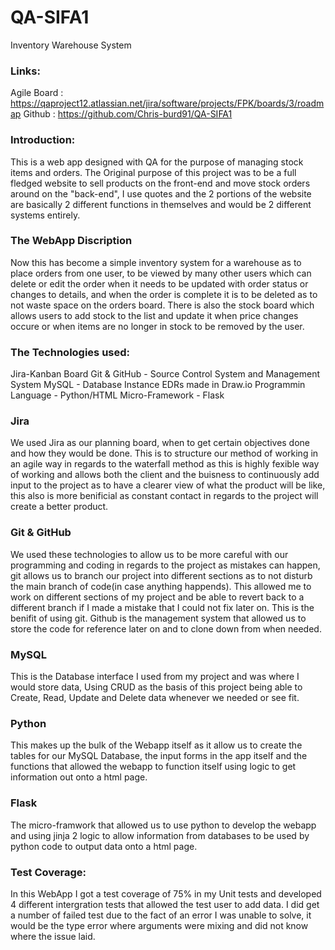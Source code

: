 # QA-SIFA1
Inventory Warehouse System

### Links:
Agile Board : https://qaproject12.atlassian.net/jira/software/projects/FPK/boards/3/roadmap
Github : https://github.com/Chris-burd91/QA-SIFA1

### Introduction:

This is a web app designed with QA for the purpose of managing stock items and orders.
The Original purpose of this project was to be a full fledged website to sell products on the front-end and move stock orders around on the "back-end", I use quotes and the 2 portions of the website are basically 2 different functions in themselves and would be 2 different systems entirely. 

### The WebApp Discription
Now this has become a simple inventory system for a warehouse as to place orders from one user, to be viewed by many other users which can delete or edit the order when it needs to be updated with order status or changes to details, and when the order is complete it is to be deleted as to not waste space on the orders board. There is also the stock board which allows users to add stock to the list and update it when price changes occure or when items are no longer in stock to be removed by the user.

### The Technologies used:
Jira-Kanban Board
Git & GitHub - Source Control System and Management System
MySQL - Database Instance
EDRs made  in Draw.io
Programmin Language - Python/HTML
Micro-Framework - Flask

### Jira
We used Jira as our planning board, when to get certain objectives done and how they would be done. This is to structure our method of working in an agile way in regards to the waterfall method as this is highly fexible way of working and allows both the client and the buisness to continuously add input to the project as to have a clearer view of what the product will be like, this also is more benificial as constant contact in regards to the project will create a better product.

### Git & GitHub
We used these technologies to allow us to be more careful with our programming and coding in regards to the project as mistakes can happen, git allows us to branch our project into different sections as to not disturb the main branch of code(in case anything happends). This allowed me to work on different sections of my project and be able to revert back to a different branch if I made a mistake that I could not fix later on. This is the benifit of using git. Github is the management system that allowed us to store the code for reference later on and to clone down from when needed.

### MySQL
This is the Database interface I used from my project and was where I would store data, Using CRUD as the basis of this project being able to Create, Read, Update and Delete data whenever we needed or see fit.

### Python
This makes up the bulk of the Webapp itself as it allow us to create the tables for our MySQL Database, the input forms in the app itself and the functions that allowed the webapp to function itself using logic to get information out onto a html page.

### Flask
The micro-framwork that allowed us to use python to develop the webapp and using jinja 2 logic to allow information from databases to be used by python code to output data onto a html page.

### Test Coverage:
In this WebApp I got a test coverage of 75% in my Unit tests and developed 4 different intergration tests that allowed the test user to add data.
I did get a number of failed test due to the fact of an error I was unable to solve, it would be the type error where arguments were mixing and did not know where the issue laid.




